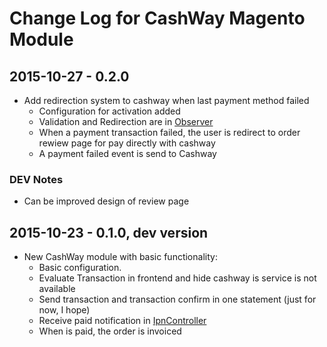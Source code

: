 # Change Log for CashWay Magento Module

## 2015-10-27 - 0.2.0

 * Add redirection system to cashway when last payment method failed
   - Configuration for activation added
   - Validation and Redirection are in [Observer](app/code/community/Sirateck/Cashway/Model/Observer.php)
   - When a payment transaction failed, the user is redirect to order rewiew page for pay directly with cashway
   - A payment failed event is send to Cashway
   
 ### DEV Notes
   
   * Can be improved design of review page

## 2015-10-23 - 0.1.0, dev version

 * New CashWay module with basic functionality:
   - Basic configuration.
   - Evaluate Transaction in frontend and hide cashway is service is not available
   - Send transaction and transaction confirm in one statement (just for now, I hope)
   - Receive paid notification in [IpnController](app/code/community/Sirateck/Cashway/controllers/IpnController.php)
   - When is paid, the order is invoiced